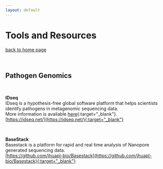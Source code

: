 ```yaml
---
layout: default
---
```


# Tools and Resources

[back to home page](./)

<div class="paragraph"><p><br>
</p></div>

## Pathogen Genomics

<div class="paragraph"><p><br>
</p></div>

**IDseq** <br>
IDseq is a hypothesis-free global software platform that helps scientists identify pathogens in metagenomic sequencing data. <br>
More information is available [here](https://discoveridseq.com/vr){:target="_blank"}. <br>
[https://idseq.net/](https://idseq.net/){:target="_blank"}

<div class="paragraph"><p><br>
</p></div>

**BaseStack** <br>
Basestack is a platform for rapid and real time analysis of Nanopore generated sequencing data. <br>
[https://github.com/jhuapl-bio/Basestack](https://github.com/jhuapl-bio/Basestack){:target="_blank"}

